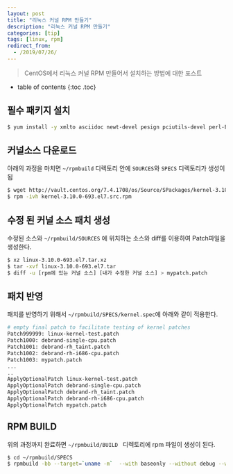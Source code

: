 ```yaml
---
layout: post
title: "리눅스 커널 RPM 만들기"
description: "리눅스 커널 RPM 만들기"
categories: [tip]
tags: [linux, rpm]
redirect_from:
  - /2019/07/26/
---
```


> CentOS에서 리눅스 커널 RPM 만들어서 설치하는 방법에 대한 포스트

* table of contents
{:toc .toc}

## 필수 패키지 설치

~~~bash
$ yum install -y xmlto asciidoc newt-devel pesign pciutils-devel perl-ExtUtils-Embed hmaccalc elfutils-devel binutils-devel bison audit-libs-devel  java-devel numactl-devel
~~~

## 커널소스 다운로드
아래의 과정을 마치면 `~/rpmbuild` 디렉토리 안에 `SOURCES`와 `SPECS` 디렉토리가 생성이 됨

~~~bash
$ wget http://vault.centos.org/7.4.1708/os/Source/SPackages/kernel-3.10.0-693.el7.src.rpm
$ rpm -ivh kernel-3.10.0-693.el7.src.rpm
~~~

## 수정 된 커널 소스 패치 생성
수정된 소스와 `~/rpmbuild/SOURCES` 에 위치하는 소스와 diff를 이용하여 Patch파일을 생성한다.

~~~bash
$ xz linux-3.10.0-693.el7.tar.xz
$ tar -xvf linux-3.10.0-693.el7.tar
$ diff -u [rpm에 있는 커널 소스] [내가 수정한 커널 소스] > mypatch.patch
~~~

## 패치 반영
패치를 반영하기 위해서 `~/rpmbuild/SPECS/kernel.spec`에 아래와 같이 적용한다.

~~~bash
# empty final patch to facilitate testing of kernel patches
Patch999999: linux-kernel-test.patch
Patch1000: debrand-single-cpu.patch
Patch1001: debrand-rh_taint.patch
Patch1002: debrand-rh-i686-cpu.patch
Patch1003: mypatch.patch
...
..
ApplyOptionalPatch linux-kernel-test.patch
ApplyOptionalPatch debrand-single-cpu.patch
ApplyOptionalPatch debrand-rh_taint.patch
ApplyOptionalPatch debrand-rh-i686-cpu.patch
ApplyOptionalPatch mypatch.patch
~~~

## RPM BUILD
위의 과정까지 완료하면 `~/rpmbuild/BUILD ` 디렉토리에 rpm 파일이 생성이 된다.

~~~bash
$ cd ~/rpmbuild/SPECS
$ rpmbuild -bb --target=`uname -m`  --with baseonly --without debug --without debuginfo --without kabichk kernel.spec 2> build-err.log | tee build-out.log
~~~


